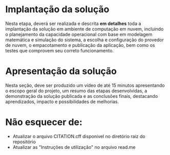# Implantação da solução

Nesta etapa, deverá ser realizada e descrita **em detalhes** toda a implantação da solução em ambiente de computação em nuvem, incluindo o planejamento da capacidade operacional com base em modelagem matemática e simulação do sistema, a escolha e configuração do provedor de nuvem, o empacotamento e publicação da aplicação, bem como os testes que comprovem seu correto funcionamento.

# Apresentação da solução

Nesta seção, deve ser produzido um vídeo de até 15 minutos apresentando o escopo geral do projeto, um resumo das etapas desenvolvidas, a demonstração da solução publicada e as conclusões finais, destacando aprendizados, impacto e possibilidades de melhorias.

# Não esquecer de: 
* Atualizar o arquivo CITATION.cff disponível no diretório raiz do repositório
* Atualizar as "Instruções de utilização" no arquivo read.me



